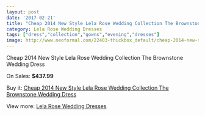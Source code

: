 ```yaml
---
layout: post
date: '2017-02-21'
title: "Cheap 2014 New Style Lela Rose Wedding Collection The Brownstone Wedding Dress"
category: Lela Rose Wedding Dresses
tags: ["dress","collection","gowns","evening","dresses"]
image: http://www.neoformal.com/22403-thickbox_default/cheap-2014-new-style-lela-rose-wedding-collection-the-brownstone-wedding-dress.jpg
---
```

Cheap 2014 New Style Lela Rose Wedding Collection The Brownstone Wedding Dress

On Sales: **$437.99**
<a href="https://www.neoformal.com/en/lela-rose-wedding-dresses-2014/7424-cheap-2014-new-style-lela-rose-wedding-collection-the-brownstone-wedding-dress.html"><amp-img layout="responsive" width="600" height="600" src="//www.neoformal.com/22403-thickbox_default/cheap-2014-new-style-lela-rose-wedding-collection-the-brownstone-wedding-dress.jpg" alt="Cheap 2014 New Style Lela Rose Wedding Collection The Brownstone Wedding Dress 0" /></a>
<a href="https://www.neoformal.com/en/lela-rose-wedding-dresses-2014/7424-cheap-2014-new-style-lela-rose-wedding-collection-the-brownstone-wedding-dress.html"><amp-img layout="responsive" width="600" height="600" src="//www.neoformal.com/22404-thickbox_default/cheap-2014-new-style-lela-rose-wedding-collection-the-brownstone-wedding-dress.jpg" alt="Cheap 2014 New Style Lela Rose Wedding Collection The Brownstone Wedding Dress 1" /></a>

Buy it: [Cheap 2014 New Style Lela Rose Wedding Collection The Brownstone Wedding Dress](https://www.neoformal.com/en/lela-rose-wedding-dresses-2014/7424-cheap-2014-new-style-lela-rose-wedding-collection-the-brownstone-wedding-dress.html "Cheap 2014 New Style Lela Rose Wedding Collection The Brownstone Wedding Dress")

View more: [Lela Rose Wedding Dresses](https://www.neoformal.com/en/120-lela-rose-wedding-dresses-2014 "Lela Rose Wedding Dresses")